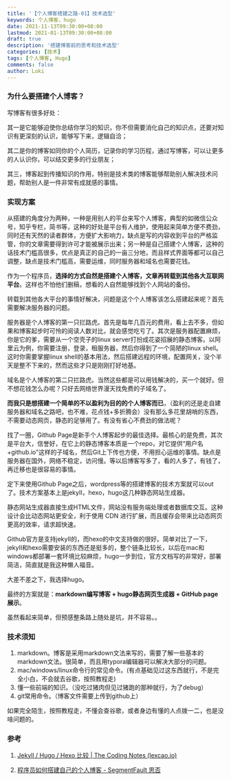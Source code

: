 ```yaml
---
title: '【个人博客搭建之路-01】技术选型'
keywords: 个人博客，hugo
date: 2021-11-13T09:30:00+08:00
lastmod: 2021-01-13T09:30:00+08:00
draft: true
description: '搭建博客前的思考和技术选型'
categories: [技术]
tags: [个人博客, Hugo]
comments: false
author: Loki
---
```




### 为什么要搭建个人博客？

写博客有很多好处：

其一是它能够迫使你总结你学习的知识，你不但需要消化自己的知识点，还要对知识有更深刻的认识，能够写下来，逻辑自洽；

其二是你的博客如同你的个人简历，记录你的学习历程，通过写博客，可以让更多的人认识你，可以结交更多的行业朋友；

其三，博客起到传播知识的作用，特别是技术类的博客能够帮助别人解决技术问题，帮助别人是一件非常有成就感的事情。



### 实现方案

从搭建的角度分为两种，一种是用别人的平台来写个人博客，典型的如微信公众号，知乎专栏，简书等，这种的好处是平台有人维护，使用起来简单方便不费劲，同时还有天然的读者群体，方便扩大影响力，缺点是写的内容收到平台的严格监管，你的文章需要得到许可才能被展示出来；另一种是自己搭建个人博客，这种的话技术门槛高很多，优点是真正的自己的一亩三分地，而且样式界面等都可以自己调整，缺点是技术门槛高，需要运维，同时服务器和域名也需要花钱。

作为一个程序员，**选择的方式自然是搭建个人博客，文章再转载到其他各大互联网平台**。这样也不怕他们删稿，想看的人自然能够找到个人网站的备份。

转载到其他各大平台的事情好解决，问题是这个个人博客该怎么搭建起来呢？首先需要解决服务器的问题。

服务器是个人博客的第一只拦路虎。首先是每年几百元的费用，看上去不多，但如果和博客起步时可怜的阅读人数对比，就会感觉吃亏了。其次是服务器配置麻烦，你是它的爹，需要从一个空壳子的linux server打扮成花姿招展的静态博客。以阿里云为例，你需要注册，登录，租服务器，然后你得到了一个简陋的linux shell。这时你需要掌握linux shell的基本用法，然后搭建远程的环境，配置网关，没个半天是整不下来的，然而这些才只是刚刚打好地基。

域名是个人博客的第二只拦路虎。当然这些都是可以用钱解决的，买一个就好。但不想花钱怎么办呢？只好去网络世界漫天找免费的子域名了。

**而我只是想搭建一个简单的不以盈利为目的的个人博客而已**，（盈利的还是走自建服务器和域名之路吧，也不难，花点钱+多折腾会）没有那么多花里胡哨的东西，不需要动态网页，静态的足够用了。有没有省心不费劲的做法呢？

找了一圈，Github Page是新手个人博客起步的最佳选择。最核心的是免费，其次是平台大，信誉好，在它上的静态博客本质是一个repo，对它提供“用户名+github.io"这样的子域名，然后Git上下传也方便，不用担心运维的事情。缺点是服务器在国外，网络不稳定，访问慢。等以后博客写多了，看的人多了，有钱了，再迁移也是很容易的事情。

定下来使用Github Page之后，wordpress等的搭建博客的技术方案就可以out了。技术方案基本上是jekyII，hexo，hugo这几种静态网站生成器。

静态网站生成器直接生成HTML文件，网站没有服务端处理或者数据库交互。这种设计会比动态网站更安全，利于使用 CDN 进行扩展，而且缓存会带来比动态网页更高的效率，请求超快速。

Github官方是支持jekyII的，而hexo的中文支持做的很好。简单对比了一下，jekyII和hexo需要安装的东西还是挺多的，整个链条比较长，以后在mac和windows都部署一套环境比较麻烦，hugo一步到位，官方文档写的非常好，部署简洁，简直就是我这种懒人福音。

大差不差之下，我选择hugo。

最终的方案就是：**markdown编写博客 + hugo静态网页生成器 + GitHub page展示**。

虽然看起来简单，但预感整条路上随处是坑，并不容易。。



### 技术须知

1. markdown。博客是采用markdown文法来写的，需要了解一些基本的markdown文法。很简单，而且用typora编辑器可以解决大部分的问题。
2. mac/windows/linux命令行的常见命令。(有点基础见过这东西就行，不是完全小白，不会就去谷歌，按照教程走)
3. 懂一些前端的知识。（没吃过猪肉但见过猪跑的那种就行，为了debug）
4. git常用命令。（博客文件需要上传到github上）

如果完全陌生，按照教程走，不懂会查谷歌，或者身边有懂的人点拨一二，也是没啥问题的。



### 参考

1. [Jekyll / Hugo / Hexo 比较 | The Coding Notes (lexcao.io)](https://lexcao.io/zh/posts/jekyll-hugo-hexo/)

2. [程序员如何搭建自己的个人博客 - SegmentFault 思否](https://segmentfault.com/a/1190000027076710)























